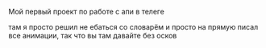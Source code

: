 Мой первый проект по работе с апи в телеге

там я просто решил не ебаться со словарём и просто на прямую писал все анимации, так что вы там давайте без осков
